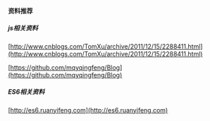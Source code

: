 #### 资料推荐


##### js相关资料

[http://www.cnblogs.com/TomXu/archive/2011/12/15/2288411.html](http://www.cnblogs.com/TomXu/archive/2011/12/15/2288411.html)

[https://github.com/mqyqingfeng/Blog](https://github.com/mqyqingfeng/Blog)


##### ES6相关资料

[http://es6.ruanyifeng.com](http://es6.ruanyifeng.com)